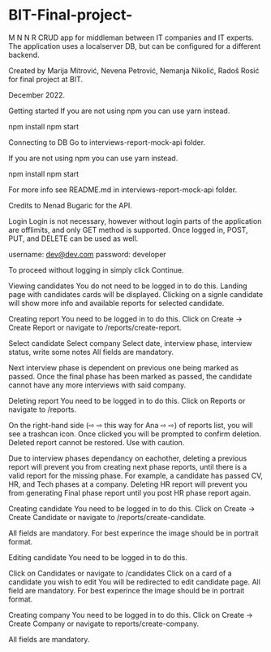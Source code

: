 # BIT-Final-project-
M N N R
CRUD app for middleman between IT companies and IT experts. The application uses a localserver DB, but can be configured for a different backend.

Created by
Marija Mitrović, Nevena Petrović, Nemanja Nikolić, Radoš Rosić for final project at BIT.

December 2022.

Getting started
If you are not using npm you can use yarn instead.

npm install
npm start

Connecting to DB
Go to interviews-report-mock-api folder.

If you are not using npm you can use yarn instead.

npm install
npm start

For more info see README.md in interviews-report-mock-api folder.

Credits to Nenad Bugaric for the API.

Login
Login is not necessary, however without login parts of the application are offlimits, and only GET method is supported. Once logged in, POST, PUT, and DELETE can be used as well.

username: dev@dev.com
password: developer

To proceed without logging in simply click Continue.

Viewing candidates
You do not need to be logged in to do this. Landing page with candidates cards will be displayed. Clicking on a signle candidate will show more info and available reports for selected candidate.

Creating report
You need to be logged in to do this. Click on Create -> Create Report or navigate to /reports/create-report.

Select candidate
Select company
Select date, interview phase, interview status, write some notes
All fields are mandatory.

Next interview phase is dependent on previous one being marked as passed. Once the final phase has been marked as passed, the candidate cannot have any more interviews with said company.

Deleting report
You need to be logged in to do this. Click on Reports or navigate to /reports.

On the right-hand side (⇨ ⇨ this way for Ana ⇨ ⇨) of reports list, you will see a trashcan icon. Once clicked you will be prompted to confirm deletion. Deleted report cannot be restored. Use with caution.

Due to interview phases dependancy on eachother, deleting a previous report will prevent you from creating next phase reports, until there is a valid report for the missing phase. For example, a candidate has passed CV, HR, and Tech phases at a company. Deleting HR report will prevent you from generating Final phase report until you post HR phase report again.

Creating candidate
You need to be logged in to do this. Click on Create -> Create Candidate or navigate to /reports/create-candidate.

All fields are mandatory. For best experince the image should be in portrait format.

Editing candidate
You need to be logged in to do this.

Click on Candidates or navigate to /candidates
Click on a card of a candidate you wish to edit
You will be redirected to edit candidate page. All field are mandatory. For best experince the image should be in portrait format.

Creating company
You need to be logged in to do this. Click on Create -> Create Company or navigate to reports/create-company.

All fields are mandatory.
